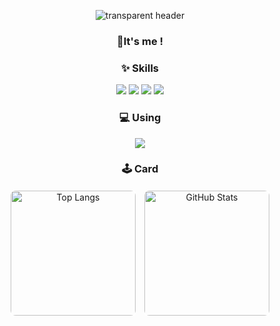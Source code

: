 <!-- 프로필 배너 -->
<p align="center">
  <img 
    src="https://capsule-render.vercel.app/api?type=transparent&fontColor=703ee5&text=yeonliyou&height=150&fontSize=60&desc=%20I'm%20growing&descAlignY=75&descAlign=60" 
    alt="transparent header"
  />
</p>


<!-- 소개 문구 -->
<h3 align="center">👋It's me !</h1>

<!-- Skills 섹션 -->
<h3 align="center">✨ Skills</h3>
<p align="center">
  <img src="https://img.shields.io/badge/Python-3776AB?style=for-the-badge&logo=python&logoColor=white"/>
  <img src="https://img.shields.io/badge/R-276DC3?style=for-the-badge&logo=r&logoColor=white"/>
  <img src="https://img.shields.io/badge/MySQL-005C84?style=for-the-badge&logo=mysql&logoColor=white"/>
  <img src="https://img.shields.io/badge/Neo4j-018bff?style=for-the-badge&logo=neo4j&logoColor=white"/>
</p>

<!-- Using 섹션 -->
<h3 align="center">💻 Using</h3>
<p align="center">
  <img src="https://img.shields.io/badge/mac%20os-000000?style=for-the-badge&logo=apple&logoColor=white"/>
</p>

<h3 align="center">🕹️ Card</h3>

<div align="center" style="display: flex; justify-content: center; gap: 10px; flex-wrap: wrap;">
  <a href="https://github.com/yeonliyou/github-readme-stats">
    <img 
      src="https://github-readme-stats.vercel.app/api/top-langs/?username=yeonliyou&layout=donut&theme=aura" 
      alt="Top Langs" 
      style="height: 200px; border: 2px solid white; border-radius: 10px;"
    />
  </a>
  <img 
    src="https://github-readme-stats.vercel.app/api?username=yeonliyou&show_icons=true&theme=aura" 
    alt="GitHub Stats" 
    style="height: 200px; border: 2px solid white; border-radius: 10px;"
  />
</div>
